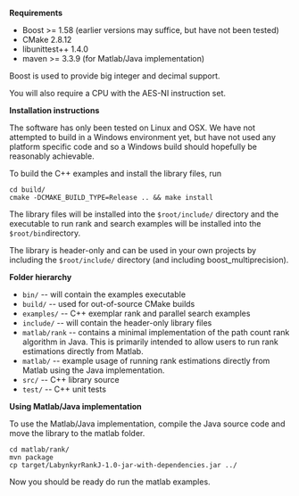 **Requirements**

* Boost >= 1.58 (earlier versions may suffice, but have not been tested)
* CMake 2.8.12
* libunittest++ 1.4.0
* maven >= 3.3.9 (for Matlab/Java implementation)

Boost is used to provide big integer and decimal support.

You will also require a CPU with the AES-NI instruction set.

**Installation instructions**

The software has only been tested on Linux and OSX.  We have not attempted to build in a Windows environment yet, but have not used any platform specific code and so a Windows build should hopefully be reasonably achievable.

To build the C++ examples and install the library files, run
~~~~
cd build/
cmake -DCMAKE_BUILD_TYPE=Release .. && make install
~~~~
The library files will be installed into the `$root/include/` directory and the executable to run rank and search examples will be installed into the `$root/bin`directory.

The library is header-only and can be used in your own projects by including the `$root/include/` directory (and including boost_multiprecision).

**Folder hierarchy**

* `bin/` -- will contain the examples executable
* `build/` -- used for out-of-source CMake builds
* `examples/` -- C++ exemplar rank and parallel search examples
* `include/` -- will contain the header-only library files
* `matlab/rank` -- contains a minimal implementation of the path count rank algorithm in Java.  This is primarily intended to allow users to run rank estimations directly from Matlab.
* `matlab/` -- example usage of running rank estimations directly from Matlab using the Java implementation.
* `src/` -- C++ library source
* `test/` -- C++ unit tests

**Using Matlab/Java implementation**

To use the Matlab/Java implementation, compile the Java source code and move the library to the matlab folder.
~~~~
cd matlab/rank/
mvn package
cp target/LabynkyrRankJ-1.0-jar-with-dependencies.jar ../
~~~~

Now you should be ready do run the matlab examples.
